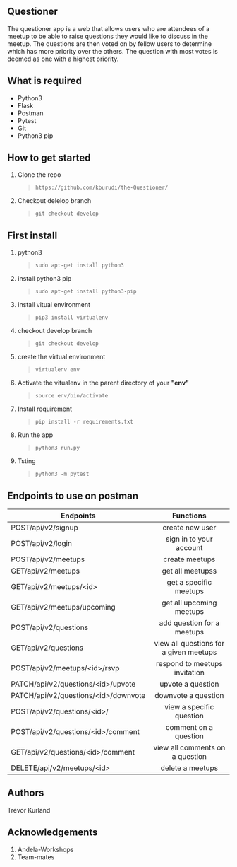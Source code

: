 ## Questioner

The questioner app is a web that allows users who are attendees of a meetup to be able to raise questions they would like to discuss in the meetup. The questions are then voted on by fellow users to determine which has more priority over the others. The question with most votes is deemed as one with a highest priority.

## What is required

- Python3
- Flask
- Postman
- Pytest
- Git
- Python3 pip

## How to get started

1. Clone the repo

   > `https://github.com/kburudi/the-Questioner/`

2) Checkout delelop branch

   > `git checkout develop`

## First install

1. python3

   > `sudo apt-get install python3`

2. install python3 pip

   > `sudo apt-get install python3-pip`

3. install vitual environment

   > `pip3 install virtualenv`

4. checkout develop branch

   > `git checkout develop`

5. create the virtual environment

   > `virtualenv env`

6. Activate the vitualenv in the parent directory of your **"env"**

   > `source env/bin/activate`

7. Install requirement

   > `pip install -r requirements.txt`

8. Run the app

   > `python3 run.py`

9. Tsting

   > `python3 -m pytest`

## Endpoints to use on postman

| Endpoints                                  |               Functions                |
| ------------------------------------------ | :------------------------------------: |
| POST/api/v2/signup                         |            create new user             |
| POST/api/v2/login                          |        sign in to your account         |
| POST/api/v2/meetups                        |             create meetups             |
| GET/api/v2/meetups                         |            get all meetupss            |
| GET/api/v2/meetups/&lt;id&gt;              |         get a specific meetups         |
| GET/api/v2/meetups/upcoming                |        get all upcoming meetups        |
| POST/api/v2/questions                      |       add question for a meetups       |
| GET/api/v2/questions                       | view all questions for a given meetups |
| POST/api/v2/meetups/&lt;id&gt;/rsvp        |     respond to meetups invitation      |
| PATCH/api/v2/questions/&lt;id&gt;/upvote   |           upvote a question            |
| PATCH/api/v2/questions/&lt;id&gt;/downvote |          downvote a question           |
| POST/api/v2/questions/&lt;id&gt;/          |        view a specific question        |
| POST/api/v2/questions/&lt;id&gt;/comment   |         comment on a question          |
| GET/api/v2/questions/&lt;id&gt;/comment    |    view all comments on a question     |
| DELETE/api/v2/meetups/&lt;id&gt;           |            delete a meetups            |

## Authors

Trevor Kurland

## Acknowledgements

1. Andela-Workshops
2. Team-mates
